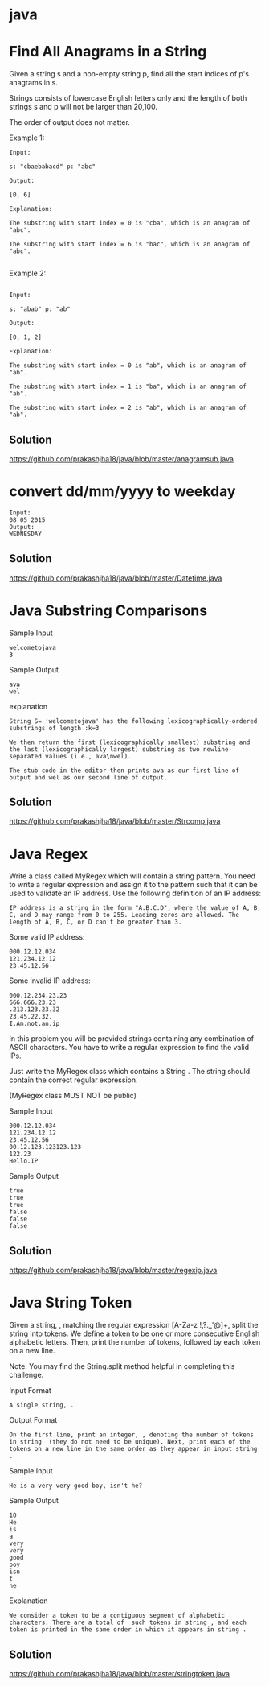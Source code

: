 # java
# Find All Anagrams in a String

Given a string s and a non-empty string p, find all the start indices of p's anagrams in s.

Strings consists of lowercase English letters only and the length of both strings s and p will not be larger than 20,100.

The order of output does not matter.

Example 1:

```
Input:

s: "cbaebabacd" p: "abc"

Output:

[0, 6]

Explanation:

The substring with start index = 0 is "cba", which is an anagram of "abc".

The substring with start index = 6 is "bac", which is an anagram of "abc".


```

Example 2:

```

Input:

s: "abab" p: "ab"

Output:

[0, 1, 2]

Explanation:

The substring with start index = 0 is "ab", which is an anagram of "ab".

The substring with start index = 1 is "ba", which is an anagram of "ab".

The substring with start index = 2 is "ab", which is an anagram of "ab".

```

## Solution
https://github.com/prakashjha18/java/blob/master/anagramsub.java

# convert dd/mm/yyyy to weekday
```
Input:
08 05 2015
Output:
WEDNESDAY
```
## Solution
https://github.com/prakashjha18/java/blob/master/Datetime.java

# Java Substring Comparisons
Sample Input 
```
welcometojava
3
```
Sample Output 
```
ava
wel
```
explanation 
```
String S= 'welcometojava' has the following lexicographically-ordered substrings of length :k=3

We then return the first (lexicographically smallest) substring and the last (lexicographically largest) substring as two newline-separated values (i.e., ava\nwel).

The stub code in the editor then prints ava as our first line of output and wel as our second line of output.
```
## Solution
https://github.com/prakashjha18/java/blob/master/Strcomp.java

# Java Regex
Write a class called MyRegex which will contain a string pattern. You need to write a regular expression and assign it to the pattern such that it can be used to validate an IP address. Use the following definition of an IP address:
```
IP address is a string in the form "A.B.C.D", where the value of A, B, C, and D may range from 0 to 255. Leading zeros are allowed. The length of A, B, C, or D can't be greater than 3.
```
Some valid IP address:
```
000.12.12.034
121.234.12.12
23.45.12.56
```
Some invalid IP address:
```
000.12.234.23.23
666.666.23.23
.213.123.23.32
23.45.22.32.
I.Am.not.an.ip
```
In this problem you will be provided strings containing any combination of ASCII characters. You have to write a regular expression to find the valid IPs.

Just write the MyRegex class which contains a String . The string should contain the correct regular expression.

(MyRegex class MUST NOT be public)

Sample Input
```
000.12.12.034
121.234.12.12
23.45.12.56
00.12.123.123123.123
122.23
Hello.IP
```
Sample Output
```
true
true
true
false
false
false
```
## Solution
https://github.com/prakashjha18/java/blob/master/regexip.java

# Java String Token

Given a string, , matching the regular expression [A-Za-z !,?._'@]+, split the string into tokens. We define a token to be one or more consecutive English alphabetic letters. Then, print the number of tokens, followed by each token on a new line.

Note: You may find the String.split method helpful in completing this challenge.

Input Format
```
A single string, .
```
Output Format
```
On the first line, print an integer, , denoting the number of tokens in string  (they do not need to be unique). Next, print each of the  tokens on a new line in the same order as they appear in input string .
```
Sample Input
```
He is a very very good boy, isn't he?
```
Sample Output
```
10
He
is
a
very
very
good
boy
isn
t
he
```
Explanation
```
We consider a token to be a contiguous segment of alphabetic characters. There are a total of  such tokens in string , and each token is printed in the same order in which it appears in string .
```
## Solution
https://github.com/prakashjha18/java/blob/master/stringtoken.java
```
